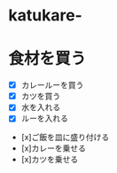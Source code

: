 # katukare-
# 食材を買う
- [x] カレールーを買う
- [x] カツを買う
- [x] 水を入れる
- [x] ルーを入れる
- [x]ご飯を皿に盛り付ける
- [x]カレーを乗せる
- [x]カツを乗せる